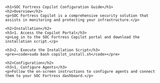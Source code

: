     <h1>SOC Fortress Copilot Configuration Guide</h1>
    <h2>Overview</h2>
    <p>SOC Fortress Copilot is a comprehensive security solution that assists in monitoring and protecting your infrastructure.</p>

    <h2>Installation</h2>
    <h3>1. Access the Copilot Portal</h3>
    <p>Log in to the SOC Fortress Copilot portal and download the installation script.</p>

    <h3>2. Execute the Installation Script</h3>
    <pre><code>sudo bash copilot_install.sh</code></pre>

    <h2>Configuration</h2>
    <h3>1. Configure Agents</h3>
    <p>Follow the on-screen instructions to configure agents and connect them to your SOC Fortress dashboard.</p>
